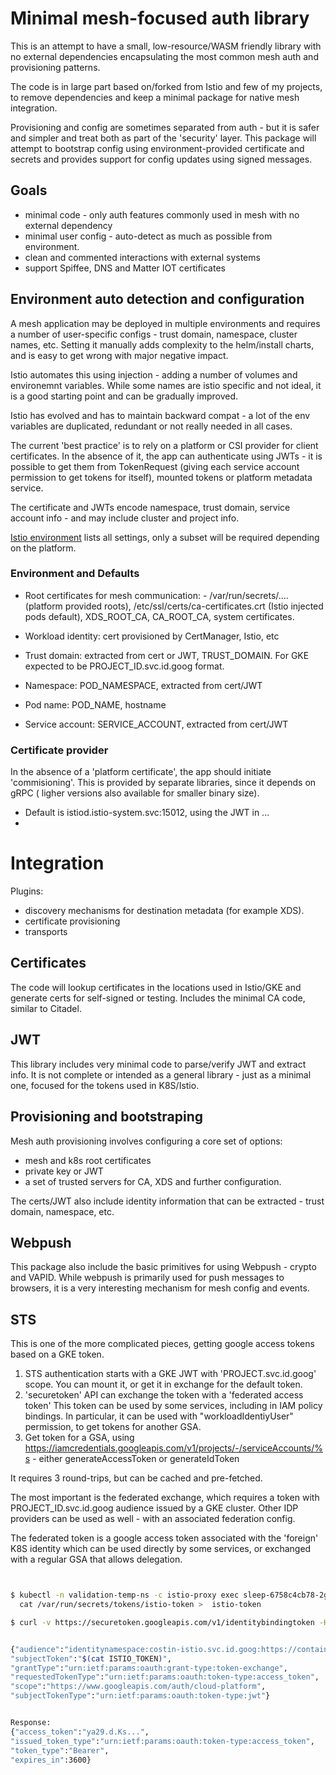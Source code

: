 # Minimal mesh-focused auth library

This is an attempt to have a small, low-resource/WASM friendly library with no
external dependencies encapsulating the most common mesh auth and provisioning patterns.

The code is in large part based on/forked from Istio and few of my projects, to remove dependencies  and keep a minimal package for native mesh integration.

Provisioning and config are sometimes separated from auth - but it is safer and simpler
and treat both as part of the 'security' layer. This package will attempt to bootstrap 
config using environment-provided certificate and secrets and provides support 
for config updates using signed messages.


## Goals

- minimal code - only auth features commonly used in mesh with no external dependency
- minimal user config - auto-detect as much as possible from environment.
- clean and commented interactions with external systems
- support Spiffee, DNS and Matter IOT certificates

## Environment auto detection and configuration

A mesh application may be deployed in multiple environments and requires a number
of user-specific configs - trust domain, namespace, cluster names, etc. Setting it
manually adds complexity to the helm/install charts, and is easy to get wrong with
major negative impact. 


Istio automates this using injection - adding a number of volumes and environemnt 
variables. While some names are istio specific and not ideal, it is a good starting
point and can be gradually improved.

Istio has evolved and has to maintain backward compat - a lot of the env variables
are duplicated, redundant or not really needed in all cases. 

The current 'best practice' is to rely on a platform or CSI provider for client  
certificates. In the absence of it, the app can authenticate using JWTs - it is possible
to get them from TokenRequest (giving each service account permission to get tokens
for itself), mounted tokens or platform metadata service. 

The certificate and JWTs encode namespace, trust domain, service account info - and 
may include cluster and project info.

[Istio environment](docs/istio_env.md) lists all settings, only a subset will be
required depending on the platform.

### Environment and Defaults

- Root certificates for mesh communication:  - 
  /var/run/secrets/.... (platform provided roots), /etc/ssl/certs/ca-certificates.crt (Istio injected pods default), XDS_ROOT_CA, CA_ROOT_CA, system certificates. 

- Workload identity: cert provisioned by CertManager, Istio, etc

- Trust domain: extracted from cert or JWT, TRUST_DOMAIN. For GKE expected to be PROJECT_ID.svc.id.goog format.

- Namespace: POD_NAMESPACE, extracted from cert/JWT

- Pod name: POD_NAME, hostname

- Service account: SERVICE_ACCOUNT, extracted from cert/JWT


### Certificate provider

In the absence of a 'platform certificate', the app should initiate 'commisioning'. 
This is provided by separate libraries, since it depends on gRPC ( ligher versions
also available for smaller binary size). 

- Default is istiod.istio-system.svc:15012, using the JWT in ...
- 

# Integration

Plugins:

- discovery mechanisms for destination metadata (for example XDS).
- certificate provisioning
- transports

## Certificates

The code will lookup certificates in the locations used in Istio/GKE and
generate certs for self-signed or testing. Includes the minimal CA
code, similar to Citadel.

## JWT

This library includes very minimal code to parse/verify JWT and extract info.
It is not complete or intended as a general library - just as a minimal one,
focused for the tokens used in K8S/Istio.

## Provisioning and bootstraping

Mesh auth provisioning involves configuring a core set of options:

- mesh and k8s root certificates
- private key or JWT
- a set of trusted servers for CA, XDS and further configuration.

The certs/JWT also include identity information that can be extracted - trust domain, namespace, etc.

## Webpush

This package also include the basic primitives for using Webpush - crypto and VAPID. While webpush is primarily
used for push messages to browsers, it is a very interesting mechanism for mesh config and events.

## STS

This is one of the more complicated pieces, getting google access tokens based on a
GKE token.

1. STS authentication starts with a GKE JWT with 'PROJECT.svc.id.goog' scope. You can mount it,
   or get it in exchange for the default token.
2. 'securetoken' API can exchange the token with a 'federated access token'
   This token can be used by some services, including in IAM policy bindings.
   In particular, it can be used with "workloadIdentiyUser" permission, to get tokens
   for another GSA.
3. Get token for a GSA, using https://iamcredentials.googleapis.com/v1/projects/-/serviceAccounts/%s -
   either generateAccessToken or generateIdToken

It requires 3 round-trips, but can be cached and pre-fetched.

The most important is the federated exchange, which requires a token with
PROJECT_ID.svc.id.goog audience issued by a GKE cluster. Other IDP providers can
be used as well - with an associated federation config.

The federated token is a google access token associated with the 'foreign' K8S identity
which can be used directly by some services, or exchanged with a regular GSA that allows
delegation.

```bash


$ kubectl -n validation-temp-ns -c istio-proxy exec sleep-6758c4cb78-2gtpp -- \
  cat /var/run/secrets/tokens/istio-token >  istio-token

$ curl -v https://securetoken.googleapis.com/v1/identitybindingtoken -HContent-Type:application/json -d @exch.json


{"audience":"identitynamespace:costin-istio.svc.id.goog:https://container.googleapis.com/v1/projects/costin-istio/locations/us-west1-c/clusters/istio-test",
"subjectToken":"$(cat ISTIO_TOKEN)",
"grantType":"urn:ietf:params:oauth:grant-type:token-exchange",
"requestedTokenType":"urn:ietf:params:oauth:token-type:access_token",
"scope":"https://www.googleapis.com/auth/cloud-platform",
"subjectTokenType":"urn:ietf:params:oauth:token-type:jwt"}


Response:
{"access_token":"ya29.d.Ks...",
"issued_token_type":"urn:ietf:params:oauth:token-type:access_token",
"token_type":"Bearer",
"expires_in":3600}



```

